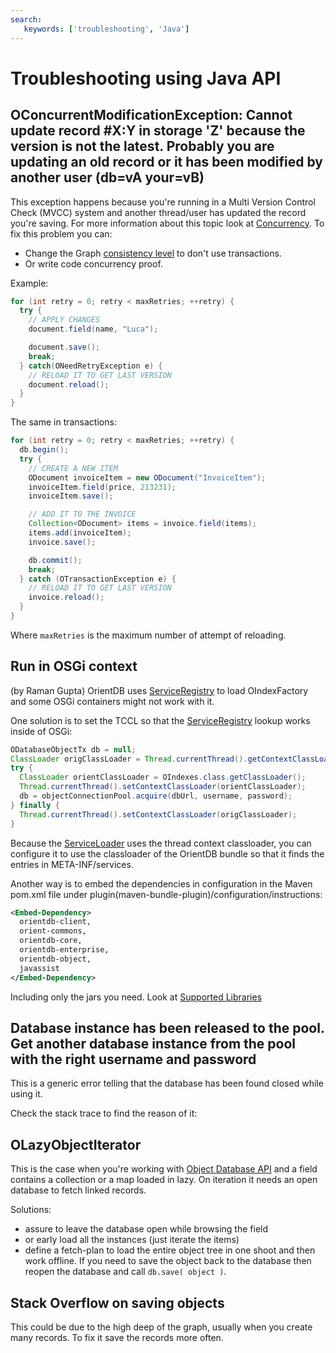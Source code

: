 ```yaml
---
search:
   keywords: ['troubleshooting', 'Java']
---
```


# Troubleshooting using Java API


## OConcurrentModificationException: Cannot update record #X:Y in storage 'Z' because the version is not the latest. Probably you are updating an old record or it has been modified by another user (db=vA your=vB)

This exception happens because you're running in a Multi Version Control Check (MVCC) system and another thread/user has updated the record you're saving. For more information about this topic look at [Concurrency](../general/Concurrency.md). To fix this problem you can:
- Change the Graph [consistency level](../java/Graph-Consistency.md) to don't use transactions.
- Or write code concurrency proof.

Example:
```java
for (int retry = 0; retry < maxRetries; ++retry) {
  try {
    // APPLY CHANGES
    document.field(name, "Luca");

    document.save();
    break;
  } catch(ONeedRetryException e) {
    // RELOAD IT TO GET LAST VERSION
    document.reload();
  }
}
```

The same in transactions:
```java
for (int retry = 0; retry < maxRetries; ++retry) {
  db.begin();
  try {
    // CREATE A NEW ITEM
    ODocument invoiceItem = new ODocument("InvoiceItem");
    invoiceItem.field(price, 213231);
    invoiceItem.save();

    // ADD IT TO THE INVOICE
    Collection<ODocument> items = invoice.field(items);
    items.add(invoiceItem);
    invoice.save();

    db.commit();
    break;
  } catch (OTransactionException e) {
    // RELOAD IT TO GET LAST VERSION
    invoice.reload();
  }
}
```


Where <code>maxRetries</code> is the maximum number of attempt of reloading.

## Run in OSGi context

(by Raman Gupta)
OrientDB uses [ServiceRegistry](http://docs.oracle.com/javase/7/docs/api/javax/imageio/spi/ServiceRegistry.html) to load OIndexFactory and some OSGi containers might not work with it.

One solution is to set the TCCL so that the [ServiceRegistry](http://docs.oracle.com/javase/7/docs/api/javax/imageio/spi/ServiceRegistry.html) lookup works inside of OSGi:
```java
ODatabaseObjectTx db = null;
ClassLoader origClassLoader = Thread.currentThread().getContextClassLoader();
try {
  ClassLoader orientClassLoader = OIndexes.class.getClassLoader();
  Thread.currentThread().setContextClassLoader(orientClassLoader);
  db = objectConnectionPool.acquire(dbUrl, username, password);
} finally {
  Thread.currentThread().setContextClassLoader(origClassLoader);
}
```
Because the [ServiceLoader](http://docs.oracle.com/javase/6/docs/api/java/util/ServiceLoader.html) uses the thread context classloader, you can configure it to use the classloader of the OrientDB bundle so that it finds the entries in META-INF/services.

Another way is to embed the dependencies in configuration in the Maven pom.xml file under plugin(maven-bundle-plugin)/configuration/instructions:

```xml
<Embed-Dependency>
  orientdb-client,
  orient-commons,
  orientdb-core,
  orientdb-enterprise,
  orientdb-object,
  javassist
</Embed-Dependency>
```

Including only the jars you need. Look at [Supported Libraries](../java/Java-API.md)

## Database instance has been released to the pool. Get another database instance from the pool with the right username and password

This is a generic error telling that the database has been found closed while using it.

Check the stack trace to find the reason of it:

## OLazyObjectIterator

This is the case when you're working with [Object Database API](../java/Object-Database.md) and a field contains a collection or a map loaded in lazy. On iteration it needs an open database to fetch linked records.

Solutions:
- assure to leave the database open while browsing the field
- or early load all the instances (just iterate the items)
- define a fetch-plan to load the entire object tree in one shoot and then work offline. If you need to save the object back to the database then reopen the database and call <code>db.save( object )</code>.

## Stack Overflow on saving objects

This could be due to the high deep of the graph, usually when you create many records. To fix it save the records more often.
